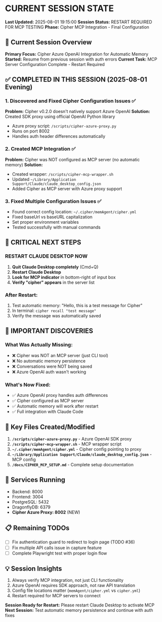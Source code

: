 # CURRENT SESSION STATE
**Last Updated:** 2025-08-01 19:15:00
**Session Status:** RESTART REQUIRED FOR MCP TESTING
**Phase:** Cipher MCP Integration - Final Configuration

## 🎯 Current Session Overview
**Primary Focus:** Cipher Azure OpenAI Integration for Automatic Memory
**Started:** Resume from previous session with auth errors
**Current Task:** MCP Server Configuration Complete - Restart Required

## ✅ COMPLETED IN THIS SESSION (2025-08-01 Evening)

### **1. Discovered and Fixed Cipher Configuration Issues** ✅
**Problem:** Cipher v0.2.0 doesn't natively support Azure OpenAI
**Solution:** Created SDK proxy using official OpenAI Python library
- Azure proxy script: `/scripts/cipher-azure-proxy.py`
- Runs on port 8002
- Handles auth header differences automatically

### **2. Created MCP Integration** ✅
**Problem:** Cipher was NOT configured as MCP server (no automatic memory)
**Solution:** 
- Created wrapper: `/scripts/cipher-mcp-wrapper.sh`
- Updated `~/Library/Application Support/Claude/claude_desktop_config.json`
- Added Cipher as MCP server with Azure proxy support

### **3. Fixed Multiple Configuration Issues** ✅
- Found correct config location: `~/.cipher/memAgent/cipher.yml`
- Fixed baseUrl vs baseURL capitalization
- Set proper environment variables
- Tested successfully with manual commands

## 📝 CRITICAL NEXT STEPS

### **RESTART CLAUDE DESKTOP NOW**
1. **Quit Claude Desktop completely** (Cmd+Q)
2. **Restart Claude Desktop**
3. **Look for MCP indicator** in bottom-right of input box
4. **Verify "cipher" appears** in the server list

### **After Restart:**
1. Test automatic memory: "Hello, this is a test message for Cipher"
2. In terminal: `cipher recall "test message"`
3. Verify the message was automatically saved

## 🚨 IMPORTANT DISCOVERIES

### **What Was Actually Missing:**
- ❌ Cipher was NOT an MCP server (just CLI tool)
- ❌ No automatic memory persistence
- ❌ Conversations were NOT being saved
- ❌ Azure OpenAI auth wasn't working

### **What's Now Fixed:**
- ✅ Azure OpenAI proxy handles auth differences
- ✅ Cipher configured as MCP server
- ✅ Automatic memory will work after restart
- ✅ Full integration with Claude Code

## 📁 Key Files Created/Modified

1. **`/scripts/cipher-azure-proxy.py`** - Azure OpenAI SDK proxy
2. **`/scripts/cipher-mcp-wrapper.sh`** - MCP wrapper script
3. **`~/.cipher/memAgent/cipher.yml`** - Cipher config pointing to proxy
4. **`~/Library/Application Support/Claude/claude_desktop_config.json`** - MCP config
5. **`/docs/CIPHER_MCP_SETUP.md`** - Complete setup documentation

## 🔧 Services Running
- Backend: 8000
- Frontend: 3004  
- PostgreSQL: 5432
- DragonflyDB: 6379
- **Cipher Azure Proxy: 8002** (NEW)

## 📋 Remaining TODOs
- [ ] Fix authentication guard to redirect to login page (TODO #36)
- [ ] Fix multiple API calls issue in capture feature
- [ ] Complete Playwright test with proper login flow

## 💡 Session Insights
1. Always verify MCP integration, not just CLI functionality
2. Azure OpenAI requires SDK approach, not raw API translation
3. Config file locations matter (`memAgent/cipher.yml` vs `cipher.yml`)
4. Restart required for MCP servers to connect

**Session Ready for Restart:** Please restart Claude Desktop to activate MCP
**Next Session:** Test automatic memory persistence and continue with auth fixes